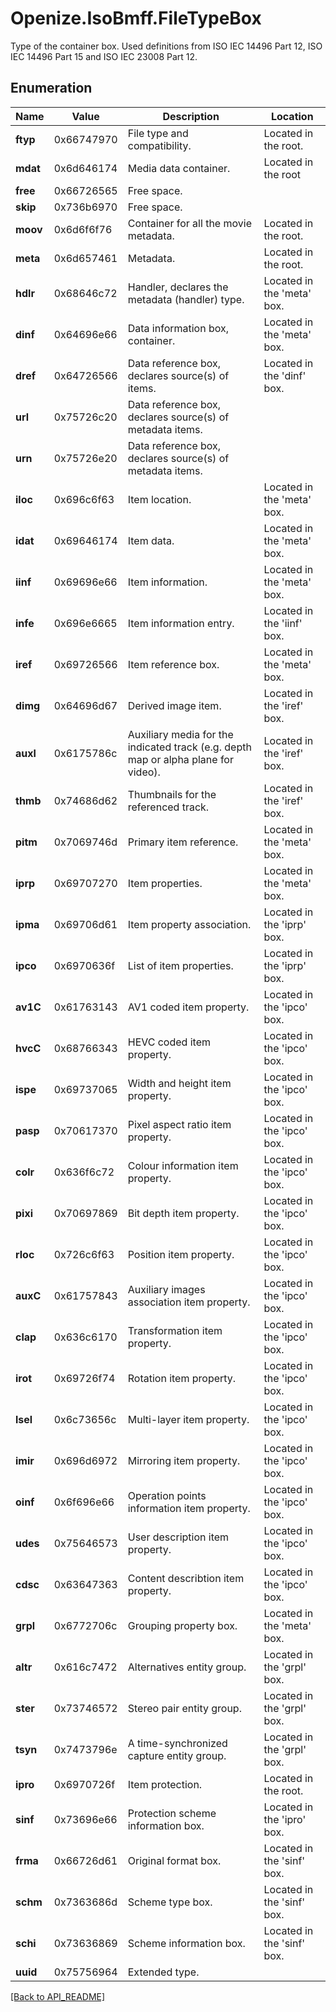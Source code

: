 # Openize.IsoBmff.FileTypeBox

Type of the container box.
Used definitions from ISO IEC 14496 Part 12, ISO IEC 14496 Part 15 and ISO IEC 23008 Part 12.

## Enumeration

Name | Value | Description | Location
------------ | ------------- | ------------- | -------------
**ftyp** | 0x66747970 | File type and compatibility. | Located in the root.
**mdat** | 0x6d646174 | Media data container. | Located in the root
**free** | 0x66726565 | Free space. | 
**skip** | 0x736b6970 | Free space. | 
**moov** | 0x6d6f6f76 | Container for all the movie metadata. | Located in the root.
**meta** | 0x6d657461 | Metadata. | Located in the root.
**hdlr** | 0x68646c72 | Handler, declares the metadata (handler) type. | Located in the 'meta' box.
**dinf** | 0x64696e66 | Data information box, container. | Located in the 'meta' box.
**dref** | 0x64726566 | Data reference box, declares source(s) of items. | Located in the 'dinf' box.
**url** | 0x75726c20 | Data reference box, declares source(s) of metadata items. | 
**urn** | 0x75726e20 | Data reference box, declares source(s) of metadata items. | 
**iloc** | 0x696c6f63 | Item location. | Located in the 'meta' box.
**idat** | 0x69646174 | Item data. | Located in the 'meta' box.
**iinf** | 0x69696e66 | Item information. | Located in the 'meta' box.
**infe** | 0x696e6665 | Item information entry. | Located in the 'iinf' box.
**iref** | 0x69726566 | Item reference box. | Located in the 'meta' box.
**dimg** | 0x64696d67 | Derived image item. | Located in the 'iref' box.
**auxl** | 0x6175786c | Auxiliary media for the indicated track (e.g. depth map or alpha plane for video). | Located in the 'iref' box.
**thmb** | 0x74686d62 | Thumbnails for the referenced track. | Located in the 'iref' box.
**pitm** | 0x7069746d | Primary item reference. | Located in the 'meta' box.
**iprp** | 0x69707270 | Item properties. | Located in the 'meta' box.
**ipma** | 0x69706d61 | Item property association. | Located in the 'iprp' box.
**ipco** | 0x6970636f | List of item properties. | Located in the 'iprp' box.
**av1C** | 0x61763143 | AV1 coded item property. | Located in the 'ipco' box.
**hvcC** | 0x68766343 | HEVC coded item property. | Located in the 'ipco' box.
**ispe** | 0x69737065 | Width and height item property. | Located in the 'ipco' box.
**pasp** | 0x70617370 | Pixel aspect ratio item property. | Located in the 'ipco' box.
**colr** | 0x636f6c72 | Colour information item property. | Located in the 'ipco' box.
**pixi** | 0x70697869 | Bit depth item property. | Located in the 'ipco' box.
**rloc** | 0x726c6f63 | Position item property. | Located in the 'ipco' box.
**auxC** | 0x61757843 | Auxiliary images association item property. | Located in the 'ipco' box.
**clap** | 0x636c6170 | Transformation item property. | Located in the 'ipco' box.
**irot** | 0x69726f74 | Rotation item property. | Located in the 'ipco' box.
**lsel** | 0x6c73656c | Multi-layer item property. | Located in the 'ipco' box.
**imir** | 0x696d6972 | Mirroring item property. | Located in the 'ipco' box.
**oinf** | 0x6f696e66 | Operation points information item property. | Located in the 'ipco' box.
**udes** | 0x75646573 | User description item property. | Located in the 'ipco' box.
**cdsc** | 0x63647363 | Content describtion item property. | Located in the 'ipco' box.
**grpl** | 0x6772706c | Grouping property box. | Located in the 'meta' box.
**altr** | 0x616c7472 | Alternatives entity group. | Located in the 'grpl' box.
**ster** | 0x73746572 | Stereo pair entity group. | Located in the 'grpl' box.
**tsyn** | 0x7473796e | A time-synchronized capture entity group. | Located in the 'grpl' box.
**ipro** | 0x6970726f | Item protection. | Located in the root.
**sinf** | 0x73696e66 | Protection scheme information box. | Located in the 'ipro' box.
**frma** | 0x66726d61 | Original format box. | Located in the 'sinf' box.
**schm** | 0x7363686d | Scheme type box. | Located in the 'sinf' box.
**schi** | 0x73636869 | Scheme information box. | Located in the 'sinf' box.
**uuid** | 0x75756964 | Extended type. | 

[[Back to API_README]](API_README.md)